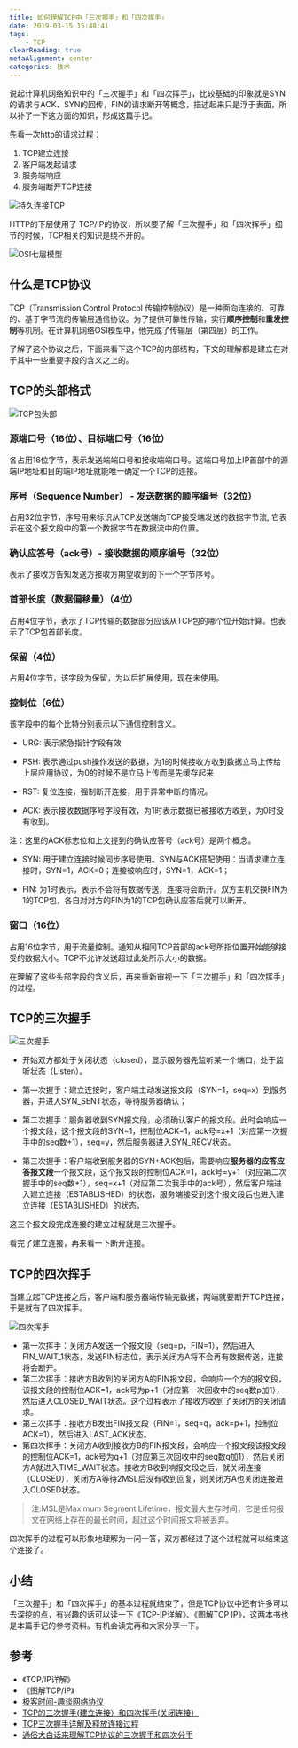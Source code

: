 ```yaml
---
title: 如何理解TCP中「三次握手」和「四次挥手」
date: 2019-03-15 15:48:41
tags:
    - TCP
clearReading: true
metaAlignment: center
categories: 技术
---
```


说起计算机网络知识中的「三次握手」和「四次挥手」，比较基础的印象就是SYN的请求与ACK、SYN的回传，FIN的请求断开等概念，描述起来只是浮于表面，所以补了一下这方面的知识，形成这篇手记。

<!-- excerpt -->

先看一次http的请求过程：

1. TCP建立连接
1. 客户端发起请求
1. 服务端响应
1. 服务端断开TCP连接

![持久连接TCP](https://user-images.githubusercontent.com/9363528/54278392-30273980-45cd-11e9-8ab2-72e09537cf8e.png)

HTTP的下层使用了 TCP/IP的协议，所以要了解「三次握手」和「四次挥手」细节的时候，TCP相关的知识是绕不开的。

![OSI七层模型](https://user-images.githubusercontent.com/9363528/54278430-4634fa00-45cd-11e9-83ea-e023eeb3b392.png)

## 什么是TCP协议

TCP（Transmission Control Protocol 传输控制协议）是一种面向连接的、可靠的、基于字节流的传输层通信协议。为了提供可靠性传输，实行**顺序控制**和**重发控制**等机制。在计算机网络OSI模型中，他完成了传输层（第四层）的工作。

了解了这个协议之后，下面来看下这个TCP的内部结构，下文的理解都是建立在对于其中一些重要字段的含义之上的。

## TCP的头部格式

![TCP包头部](https://static001.geekbang.org/resource/image/a7/bf/a795461effcce686a43f48e094c9adbf.jpg)

### 源端口号（16位）、目标端口号（16位）
各占用16位字节，表示发送端端口号和接收端端口号。这端口号加上IP首部中的源端IP地址和目的端IP地址就能唯一确定一个TCP的连接。

### 序号（Sequence Number） - 发送数据的顺序编号（32位）
占用32位字节，序号用来标识从TCP发送端向TCP接受端发送的数据字节流, 它表示在这个报文段中的第一个数据字节在数据流中的位置。

### 确认应答号（ack号）- 接收数据的顺序编号（32位）
表示了接收方告知发送方接收方期望收到的下一个字节序号。

### 首部长度（数据偏移量）（4位）
占用4位字节，表示了TCP传输的数据部分应该从TCP包的哪个位开始计算。也表示了TCP包首部长度。

### 保留（4位）
占用4位字节，该字段为保留，为以后扩展使用，现在未使用。

### 控制位（6位）
该字段中的每个比特分别表示以下通信控制含义。

- URG: 表示紧急指针字段有效
- PSH: 表示通过push操作发送的数据，为1的时候接收方收到数据立马上传给上层应用协议，为0的时候不是立马上传而是先缓存起来
- RST: 复位连接，强制断开连接，用于异常中断的情况。

- ACK: 表示接收数据序号字段有效，为1时表示数据已被接收方收到，为0时没有收到。

注：这里的ACK标志位和上文提到的确认应答号（ack号）是两个概念。

- SYN: 用于建立连接时候同步序号使用。SYN与ACK搭配使用：当请求建立连接时，SYN=1，ACK=0；连接被响应时，SYN=1，ACK=1；

- FIN: 为1时表示，表示不会将有数据传送，连接将会断开。双方主机交换FIN为1的TCP包，各自对对方的FIN为1的TCP包确认应答后就可以断开。

### 窗口（16位）
占用16位字节，用于流量控制。通知从相同TCP首部的ack号所指位置开始能够接受的数据大小。TCP不允许发送超过此处所示大小的数据。

在理解了这些头部字段的含义后，再来重新审视一下「三次握手」和「四次挥手」的过程。

## TCP的三次握手

![三次握手](https://static001.geekbang.org/resource/image/66/a2/666d7d20aa907d8317af3770411f5aa2.jpg)

- 开始双方都处于关闭状态（closed），显示服务器先监听某一个端口，处于监听状态（Listen）。
- 第一次握手：建立连接时，客户端主动发送报文段（SYN=1，seq=x）到服务器，并进入SYN_SENT状态，等待服务器确认；
- 第二次握手：服务器收到SYN报文段，必须确认客户的报文段。此时会响应一个报文段，这个报文段的SYN=1，控制位ACK=1，ack号=x+1（对应第一次握手中的seq数+1），seq=y，然后服务器进入SYN_RECV状态。

- 第三次握手：客户端收到服务器的SYN+ACK包后，需要响应**服务器的应答应答报文段**一个报文段，这个报文段的控制位ACK=1，ack号=y+1（对应第二次握手中的seq数+1），seq=x+1（对应第二次我手中的ack号），然后客户端进入建立连接（ESTABLISHED）的状态，服务端接受到这个报文段后也进入建立连接（ESTABLISHED）的状态。

这三个报文段完成连接的建立过程就是三次握手。

看完了建立连接，再来看一下断开连接。

## TCP的四次挥手

当建立起TCP连接之后，客户端和服务器端传输完数据，两端就要断开TCP连接，于是就有了四次挥手。

![四次挥手](https://static001.geekbang.org/resource/image/1f/11/1f6a5e17b34f00d28722428b7b8ccb11.jpg)

- 第一次挥手：关闭方A发送一个报文段（seq=p，FIN=1），然后进入FIN_WAIT_1状态，发送FIN标志位，表示关闭方A将不会再有数据传送，连接将会断开。
- 第二次挥手：接收方B收到的关闭方A的FIN报文段，会响应一个方的报文段，该报文段的控制位ACK=1，ack号为p+1（对应第一次回收中的seq数p加1），然后进入CLOSED_WAIT状态。这个过程表示了接收方收到了关闭方的关闭请求。
- 第三次挥手：接收方B发出FIN报文段（FIN=1，seq=q，ack=p+1，控制位ACK=1），然后进入LAST_ACK状态。
- 第四次挥手：关闭方A收到接收方B的FIN报文段，会响应一个报文段该报文段的控制位ACK=1，ack号为q+1（对应第三次回收中的seq数q加1），然后关闭方A就进入TIME_WAIT状态。接收方B收到响报文段之后，就关闭连接（CLOSED），关闭方A等待2MSL后没有收到回复，则关闭方A也关闭连接进入CLOSED状态。

> 注:MSL是Maximum Segment Lifetime，报文最大生存时间，它是任何报文在网络上存在的最长时间，超过这个时间报文将被丢弃。

四次挥手的过程可以形象地理解为一问一答，双方都经过了这个过程就可以结束这个连接了。

## 小结

「三次握手」和「四次挥手」的基本过程就结束了，但是TCP协议中还有许多可以去深挖的点，有兴趣的话可以读一下《TCP-IP详解》、《图解TCP IP》，这两本书也是本篇手记的参考资料。有机会读完再和大家分享一下。

## 参考
- 《TCP/IP详解》
- 《图解TCP/IP》
- [极客时间-趣谈网络协议](https://time.geekbang.org/column/intro/85)
- [TCP的三次握手(建立连接）和四次挥手(关闭连接）](https://www.cnblogs.com/Jessy/p/3535612.html)
- [TCP三次握手详解及释放连接过程](https://blog.csdn.net/oney139/article/details/8103223)
- [通俗大白话来理解TCP协议的三次握手和四次分手](https://github.com/jawil/blog/issues/14)